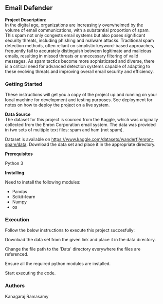 ## Email Defender

**Project Description:** <br />
In the digital age, organizations are increasingly overwhelmed by the volume of email communications, with a substantial proportion of spam. This spam not only congests email systems but also poses significant security threats, including phishing and malware attacks. Traditional spam detection methods, often reliant on simplistic keyword-based approaches, frequently fail to accurately distinguish between legitimate and malicious emails, resulting in missed threats or unnecessary filtering of valid messages. As spam tactics become more sophisticated and diverse, there is a critical need for advanced detection systems capable of adapting to these evolving threats and improving overall email security and efficiency.

### Getting Started <br />
These instructions will get you a copy of the project up and running on your local machine for development and testing purposes. See deployment for notes on how to deploy the project on a live system. 

**Data Source** <br />
The dataset for this project is sourced from the Kaggle, which was originally collected from the Enron Corporation email system. The data was provided in two sets of multiple text files: spam and ham (not spam).

Dataset is available on https://www.kaggle.com/datasets/wanderfj/enron-spam/data. Download the data set and place it in the appropriate directory.

**Prerequisites** <br />

Python 3


**Installing** <br />

Need to install the following modules:<br />

- Pandas
- Scikit-learn
- Numpy
- os

### Execution <br />
Follow the below instructions to execute this project succesfully:

Download the data set from the given link and place it in the data directory.

Change the file path to the 'Data' directory everywhere the files are referenced.

Ensure all the required python modules are installed.

Start executing the code.

### Authors <br />

Kanagaraj Ramasamy
